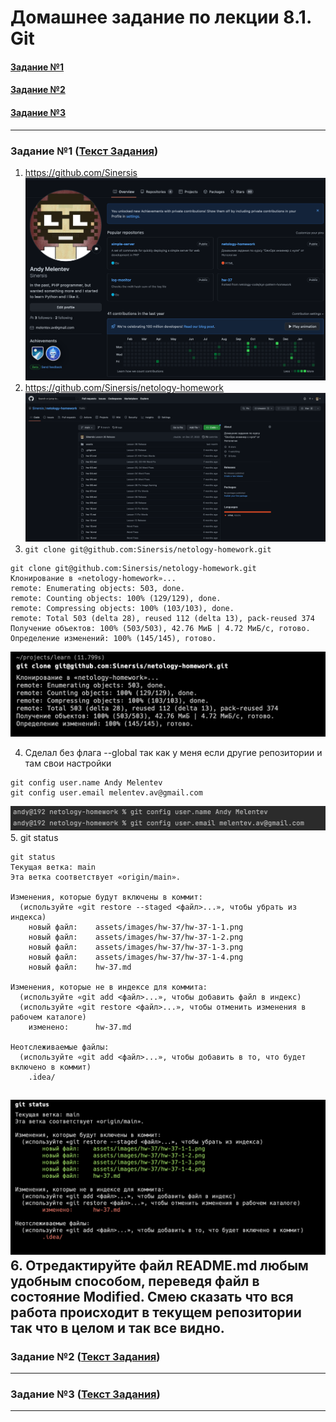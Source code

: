 # Домашнее задание по лекции 8.1. Git

#### [Задание №1](#задание-1-текст-задания)
#### [Задание №2](#задание-2-текст-задания)
#### [Задание №3](#задание-3-текст-задания)

---
### Задание №1 ([Текст Задания](https://github.com/netology-code/sdvps-homeworks/blob/main/8-01.md#%D0%B7%D0%B0%D0%B4%D0%B0%D0%BD%D0%B8%D0%B5-1))

1. https://github.com/Sinersis
![hw-37-1-1.png](assets%2Fimages%2Fhw-37%2Fhw-37-1-1.png)
2. https://github.com/Sinersis/netology-homework
![hw-37-1-2.png](assets%2Fimages%2Fhw-37%2Fhw-37-1-2.png)
3. `git clone git@github.com:Sinersis/netology-homework.git`
```
git clone git@github.com:Sinersis/netology-homework.git
Клонирование в «netology-homework»...
remote: Enumerating objects: 503, done.
remote: Counting objects: 100% (129/129), done.
remote: Compressing objects: 100% (103/103), done.
remote: Total 503 (delta 28), reused 112 (delta 13), pack-reused 374
Получение объектов: 100% (503/503), 42.76 МиБ | 4.72 МиБ/с, готово.
Определение изменений: 100% (145/145), готово.
```
![hw-37-1-3.png](assets%2Fimages%2Fhw-37%2Fhw-37-1-3.png)

4. Сделал без флага --global так как у меня если другие репозитории и там свои настройки
```
git config user.name Andy Melentev
git config user.email melentev.av@gmail.com
```
![hw-37-1-4.png](assets%2Fimages%2Fhw-37%2Fhw-37-1-4.png)
5. git status
```
git status
Текущая ветка: main
Эта ветка соответствует «origin/main».

Изменения, которые будут включены в коммит:
  (используйте «git restore --staged <файл>...», чтобы убрать из индекса)
	новый файл:    assets/images/hw-37/hw-37-1-1.png
	новый файл:    assets/images/hw-37/hw-37-1-2.png
	новый файл:    assets/images/hw-37/hw-37-1-3.png
	новый файл:    assets/images/hw-37/hw-37-1-4.png
	новый файл:    hw-37.md

Изменения, которые не в индексе для коммита:
  (используйте «git add <файл>...», чтобы добавить файл в индекс)
  (используйте «git restore <файл>...», чтобы отменить изменения в рабочем каталоге)
	изменено:      hw-37.md

Неотслеживаемые файлы:
  (используйте «git add <файл>...», чтобы добавить в то, что будет включено в коммит)
	.idea/
```
![hw-37-1-5.png](assets%2Fimages%2Fhw-37%2Fhw-37-1-5.png)
6. Отредактируйте файл README.md любым удобным способом, переведя файл в состояние Modified.
Смею сказать что вся работа происходит в текущем репозитории так что в целом и так все видно.
---
### Задание №2 ([Текст Задания](https://github.com/netology-code/sdvps-homeworks/blob/main/8-01.md#%D0%B7%D0%B0%D0%B4%D0%B0%D0%BD%D0%B8%D0%B5-2))

---
### Задание №3 ([Текст Задания](https://github.com/netology-code/sdvps-homeworks/blob/main/8-01.md#%D0%B7%D0%B0%D0%B4%D0%B0%D0%BD%D0%B8%D0%B5-3))

---